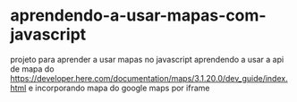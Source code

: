 # aprendendo-a-usar-mapas-com-javascript
projeto para aprender a usar mapas no javascript
aprendendo a usar a api de mapa do https://developer.here.com/documentation/maps/3.1.20.0/dev_guide/index.html e incorporando mapa do google maps por iframe

